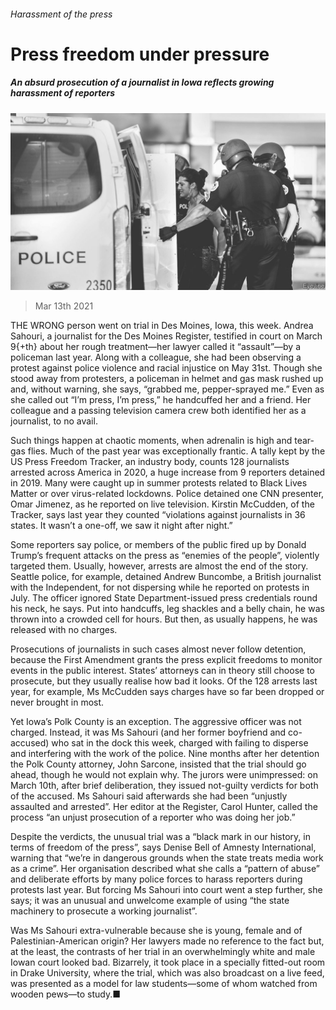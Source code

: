 ###### Harassment of the press

# Press freedom under pressure 

##### An absurd prosecution of a journalist in Iowa reflects growing harassment of reporters 

![image](images/20210313_usp502.jpg) 

> Mar 13th 2021 


THE WRONG person went on trial in Des Moines, Iowa, this week. Andrea Sahouri, a journalist for the Des Moines Register, testified in court on March 9{+th} about her rough treatment—her lawyer called it “assault”—by a policeman last year. Along with a colleague, she had been observing a protest against police violence and racial injustice on May 31st. Though she stood away from protesters, a policeman in helmet and gas mask rushed up and, without warning, she says, “grabbed me, pepper-sprayed me.” Even as she called out “I’m press, I’m press,” he handcuffed her and a friend. Her colleague and a passing television camera crew both identified her as a journalist, to no avail.


Such things happen at chaotic moments, when adrenalin is high and tear-gas flies. Much of the past year was exceptionally frantic. A tally kept by the US Press Freedom Tracker, an industry body, counts 128 journalists arrested across America in 2020, a huge increase from 9 reporters detained in 2019. Many were caught up in summer protests related to Black Lives Matter or over virus-related lockdowns. Police detained one CNN presenter, Omar Jimenez, as he reported on live television. Kirstin McCudden, of the Tracker, says last year they counted “violations against journalists in 36 states. It wasn’t a one-off, we saw it night after night.”



Some reporters say police, or members of the public fired up by Donald Trump’s frequent attacks on the press as “enemies of the people”, violently targeted them. Usually, however, arrests are almost the end of the story. Seattle police, for example, detained Andrew Buncombe, a British journalist with the Independent, for not dispersing while he reported on protests in July. The officer ignored State Department-issued press credentials round his neck, he says. Put into handcuffs, leg shackles and a belly chain, he was thrown into a crowded cell for hours. But then, as usually happens, he was released with no charges.


Prosecutions of journalists in such cases almost never follow detention, because the First Amendment grants the press explicit freedoms to monitor events in the public interest. States’ attorneys can in theory still choose to prosecute, but they usually realise how bad it looks. Of the 128 arrests last year, for example, Ms McCudden says charges have so far been dropped or never brought in most.


Yet Iowa’s Polk County is an exception. The aggressive officer was not charged. Instead, it was Ms Sahouri (and her former boyfriend and co-accused) who sat in the dock this week, charged with failing to disperse and interfering with the work of the police. Nine months after her detention the Polk County attorney, John Sarcone, insisted that the trial should go ahead, though he would not explain why. The jurors were unimpressed: on March 10th, after brief deliberation, they issued not-guilty verdicts for both of the accused. Ms Sahouri said afterwards she had been “unjustly assaulted and arrested”. Her editor at the Register, Carol Hunter, called the process “an unjust prosecution of a reporter who was doing her job.”


Despite the verdicts, the unusual trial was a “black mark in our history, in terms of freedom of the press”, says Denise Bell of Amnesty International, warning that “we’re in dangerous grounds when the state treats media work as a crime”. Her organisation described what she calls a “pattern of abuse” and deliberate efforts by many police forces to harass reporters during protests last year. But forcing Ms Sahouri into court went a step further, she says; it was an unusual and unwelcome example of using “the state machinery to prosecute a working journalist”.


Was Ms Sahouri extra-vulnerable because she is young, female and of Palestinian-American origin? Her lawyers made no reference to the fact but, at the least, the contrasts of her trial in an overwhelmingly white and male Iowan court looked bad. Bizarrely, it took place in a specially fitted-out room in Drake University, where the trial, which was also broadcast on a live feed, was presented as a model for law students—some of whom watched from wooden pews—to study.■

